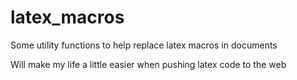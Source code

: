 # latex_macros
Some utility functions to help replace latex macros in documents

Will make my life a little easier when pushing latex code to the web
